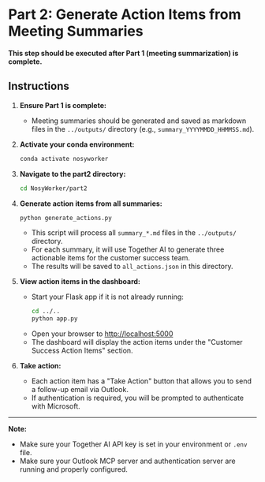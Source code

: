 # Part 2: Generate Action Items from Meeting Summaries

**This step should be executed after Part 1 (meeting summarization) is complete.**

## Instructions

1. **Ensure Part 1 is complete:**
   - Meeting summaries should be generated and saved as markdown files in the `../outputs/` directory (e.g., `summary_YYYYMMDD_HHMMSS.md`).

2. **Activate your conda environment:**
   ```bash
   conda activate nosyworker
   ```

3. **Navigate to the part2 directory:**
   ```bash
   cd NosyWorker/part2
   ```

4. **Generate action items from all summaries:**
   ```bash
   python generate_actions.py
   ```
   - This script will process all `summary_*.md` files in the `../outputs/` directory.
   - For each summary, it will use Together AI to generate three actionable items for the customer success team.
   - The results will be saved to `all_actions.json` in this directory.

5. **View action items in the dashboard:**
   - Start your Flask app if it is not already running:
     ```bash
     cd ../..
     python app.py
     ```
   - Open your browser to [http://localhost:5000](http://localhost:5000)
   - The dashboard will display the action items under the "Customer Success Action Items" section.

6. **Take action:**
   - Each action item has a "Take Action" button that allows you to send a follow-up email via Outlook.
   - If authentication is required, you will be prompted to authenticate with Microsoft.

---

**Note:**
- Make sure your Together AI API key is set in your environment or `.env` file.
- Make sure your Outlook MCP server and authentication server are running and properly configured.